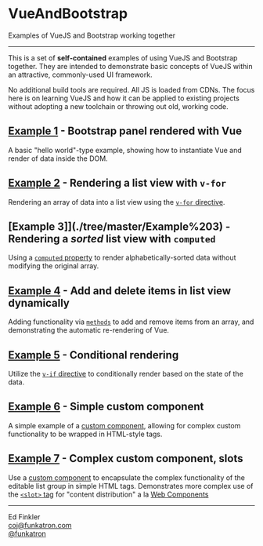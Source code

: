 # VueAndBootstrap

Examples of VueJS and Bootstrap working together

----

This is a set of **self-contained** examples of using VueJS and Bootstrap together. They are intended to
demonstrate basic concepts of VueJS within an attractive, commonly-used UI framework.

No additional build tools are required. All JS is loaded from CDNs. The focus here is on learning VueJS and
how it can be applied to existing projects without adopting a new toolchain or throwing out old, working code.

## [Example 1](./tree/master/Example%201) - Bootstrap panel rendered with Vue

A basic "hello world"-type example, showing how to instantiate Vue and render of data inside the DOM.

## [Example 2](./tree/master/Example%202) - Rendering a list view with `v-for`

Rendering an array of data into a list view using the [`v-for` directive](https://vuejs.org/v2/guide/list.html). 

## [Example 3]](./tree/master/Example%203) - Rendering a *sorted* list view with `computed`

Using a [`computed` property](https://vuejs.org/v2/guide/computed.html) to render alphabetically-sorted data without modifying the original array. 

## [Example 4](./tree/master/Example%204) - Add and delete items in list view dynamically

Adding functionality via [`methods`](https://vuejs.org/v2/guide/events.html#Method-Event-Handlers) to add and remove items from an array, and demonstrating the automatic
re-rendering of Vue.

## [Example 5](./tree/master/Example%205) - Conditional rendering

Utilize the [`v-if` directive](https://vuejs.org/v2/guide/conditional.html) to conditionally render based on the state of the data.

## [Example 6](./tree/master/Example%206) - Simple custom component

A simple example of a [custom component](https://vuejs.org/v2/guide/components.html), allowing for complex custom functionality to be wrapped in
HTML-style tags.

## [Example 7](./tree/master/Example%207) - Complex custom component, slots

Use a [custom component](https://vuejs.org/v2/guide/components.html) to encapsulate the complex functionality of the editable list group in simple HTML tags.
Demonstrates more complex use of the [`<slot>` tag](https://vuejs.org/v2/guide/components.html#Content-Distribution-with-Slots) for "content distribution"
a la [Web Components](https://github.com/w3c/webcomponents/blob/gh-pages/proposals/Slots-Proposal.md)

----

Ed Finkler    
<coj@funkatron.com>        
[@funkatron](https://twitter.com/funkatron)
